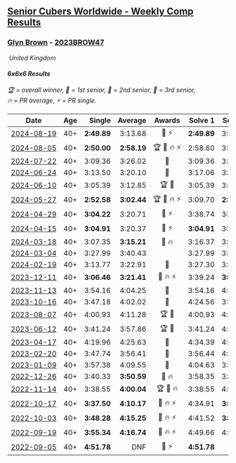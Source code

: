 <style>table {white-space: nowrap;}</style>
<link rel="stylesheet" type="text/css" href="/scw-comp/css/flags.css" />

## [Senior Cubers Worldwide - Weekly Comp Results](/scw-comp/results/)
### [Glyn Brown](README.md) - [2023BROW47](https://www.worldcubeassociation.org/persons/2023BROW47?event=666)

<i class="flag flag-GB" />&nbsp;United Kingdom

#### 6x6x6 Results

<span style="white-space: nowrap;">🏆 = overall winner</span>, <span style="white-space: nowrap;">🥇 = 1st senior</span>, <span style="white-space: nowrap;">🥈 = 2nd senior</span>, <span style="white-space: nowrap;">🥉 = 3rd senior</span>, <span style="white-space: nowrap;">🔥 = PR average</span>, <span style="white-space: nowrap;">⚡ = PR single</span>.

| Date | Age | Single | Average | Awards | Solve 1 | Solve 2 | Solve 3 | Video |
| :--: | :--: | --: | --: | :--: | --: | --: | --: | :-- |
| [2024-08-19](../../results/2024-08-19/666.md) | 40+ | **2:49.89** | 3:13.68 | 🥈 ⚡ | **2:49.89** | 3:22.32 | 3:28.84 | [Desktop](https://www.facebook.com/events/969856414942868/permalink/978930164035493) / [Mobile](https://m.facebook.com/events/969856414942868?view=permalink&id=978930164035493) |
| [2024-08-05](../../results/2024-08-05/666.md) | 40+ | **2:50.00** | **2:58.19** | 🏆 🥇 🔥 ⚡ | 2:58.60 | 3:05.96 | **2:50.00** | [Desktop](https://www.facebook.com/events/843031524469348/permalink/848377817268052) / [Mobile](https://m.facebook.com/events/843031524469348?view=permalink&id=848377817268052) |
| [2024-07-22](../../results/2024-07-22/666.md) | 40+ | 3:09.36 | 3:26.02 | 🥉 | 3:09.36 | 3:35.84 | 3:32.86 | [Desktop](https://www.facebook.com/events/785148847162745/permalink/791127493231547) / [Mobile](https://m.facebook.com/events/785148847162745?view=permalink&id=791127493231547) |
| [2024-06-24](../../results/2024-06-24/666.md) | 40+ | 3:13.50 | 3:20.10 | 🥉 | 3:17.06 | 3:29.73 | 3:13.50 | [Desktop](https://www.facebook.com/events/500485402410682/permalink/504419178683971) / [Mobile](https://m.facebook.com/events/500485402410682?view=permalink&id=504419178683971) |
| [2024-06-10](../../results/2024-06-10/666.md) | 40+ | 3:05.39 | 3:12.85 | 🏆 🥇 | 3:05.39 | 3:27.14 | 3:06.03 | [Desktop](https://www.facebook.com/events/804039971828225/permalink/812169377681951) / [Mobile](https://m.facebook.com/events/804039971828225?view=permalink&id=812169377681951) |
| [2024-05-27](../../results/2024-05-27/666.md) | 40+ | **2:52.58** | **3:02.44** | 🏆 🥇 🔥 ⚡ | 3:09.70 | **2:52.58** | 3:05.05 | [Desktop](https://www.facebook.com/events/476090921456450/permalink/481792350886307) / [Mobile](https://m.facebook.com/events/476090921456450?view=permalink&id=481792350886307) |
| [2024-04-29](../../results/2024-04-29/666.md) | 40+ | **3:04.22** | 3:20.71 | 🥈 ⚡ | 3:38.74 | 3:19.18 | **3:04.22** | [Desktop](https://www.facebook.com/events/457727373442774/permalink/466552252560286) / [Mobile](https://m.facebook.com/events/457727373442774?view=permalink&id=466552252560286) |
| [2024-04-15](../../results/2024-04-15/666.md) | 40+ | **3:04.91** | 3:20.37 | 🥉 ⚡ | **3:04.91** | 3:44.59 | 3:11.62 | [Desktop](https://www.facebook.com/events/824973009507415/permalink/832749028729813) / [Mobile](https://m.facebook.com/events/824973009507415?view=permalink&id=832749028729813) |
| [2024-03-18](../../results/2024-03-18/666.md) | 40+ | 3:07.35 | **3:15.21** | 🥈 🔥 | 3:16.37 | 3:07.35 | 3:21.91 | [Desktop](https://www.facebook.com/events/386186517521787/permalink/394186900055082) / [Mobile](https://m.facebook.com/events/386186517521787?view=permalink&id=394186900055082) |
| [2024-03-04](../../results/2024-03-04/666.md) | 40+ | 3:27.99 | 3:40.43 |  | 3:27.99 | 3:41.01 | 3:52.29 | [Desktop](https://www.facebook.com/events/3564311457163699/permalink/3571172746477570) / [Mobile](https://m.facebook.com/events/3564311457163699?view=permalink&id=3571172746477570) |
| [2024-02-19](../../results/2024-02-19/666.md) | 40+ | 3:13.77 | 3:22.91 | 🥉 | 3:27.30 | 3:13.77 | 3:27.67 | [Desktop](https://www.facebook.com/events/937364477878870/permalink/940445984237386) / [Mobile](https://m.facebook.com/events/937364477878870?view=permalink&id=940445984237386) |
| [2023-12-11](../../results/2023-12-11/666.md) | 40+ | **3:06.46** | **3:21.41** | 🥈 🔥 ⚡ | 3:39.24 | **3:06.46** | 3:18.52 | [Desktop](https://www.facebook.com/events/101679999707522/permalink/106787705863418) / [Mobile](https://m.facebook.com/events/101679999707522?view=permalink&id=106787705863418) |
| [2023-11-13](../../results/2023-11-13/666.md) | 40+ | 3:54.16 | 4:04.25 | 🥈 | 3:54.16 | 4:20.36 | 3:58.23 | [Desktop](https://www.facebook.com/events/1374628593479428/permalink/1380189032923384) / [Mobile](https://m.facebook.com/events/1374628593479428?view=permalink&id=1380189032923384) |
| [2023-10-16](../../results/2023-10-16/666.md) | 40+ | 3:47.18 | 4:02.02 | 🥈 | 4:24.56 | 3:54.31 | 3:47.18 | [Desktop](https://www.facebook.com/events/754076313399498/permalink/763124315828031) / [Mobile](https://m.facebook.com/events/754076313399498?view=permalink&id=763124315828031) |
| [2023-08-07](../../results/2023-08-07/666.md) | 40+ | 4:00.93 | 4:11.28 | 🏆 🥇 | 4:00.93 | 4:25.48 | 4:07.42 | [Desktop](https://www.facebook.com/events/310216218066087/permalink/316970374057338) / [Mobile](https://m.facebook.com/events/310216218066087?view=permalink&id=316970374057338) |
| [2023-06-12](../../results/2023-06-12/666.md) | 40+ | 3:41.24 | 3:57.86 | 🏆 🥇 | 3:41.24 | 4:13.91 | 3:58.42 | [Desktop](https://www.facebook.com/events/575948201291091/permalink/580984644120780) / [Mobile](https://m.facebook.com/events/575948201291091?view=permalink&id=580984644120780) |
| [2023-04-17](../../results/2023-04-17/666.md) | 40+ | 4:19.96 | 4:25.63 | 🥈 | 4:34.39 | 4:19.96 | 4:22.54 | [Desktop](https://www.facebook.com/events/175752445390498/permalink/182829041349505) / [Mobile](https://m.facebook.com/events/175752445390498?view=permalink&id=182829041349505) |
| [2023-02-20](../../results/2023-02-20/666.md) | 40+ | 3:47.74 | 3:56.41 | 🥈 | 3:56.44 | 4:05.06 | 3:47.74 | [Desktop](https://www.facebook.com/events/751205503064846/permalink/758387402346656) / [Mobile](https://m.facebook.com/events/751205503064846?view=permalink&id=758387402346656) |
| [2023-01-09](../../results/2023-01-09/666.md) | 40+ | 3:57.38 | 4:09.55 | 🥈 | 4:04.63 | 3:57.38 | 4:26.65 | [Desktop](https://www.facebook.com/events/1531132474062600/permalink/1540978819744632) / [Mobile](https://m.facebook.com/events/1531132474062600?view=permalink&id=1540978819744632) |
| [2022-12-26](../../results/2022-12-26/666.md) | 40+ | 3:40.33 | **3:50.59** | 🥈 🔥 | 3:58.35 | 3:53.10 | 3:40.33 | [Desktop](https://www.facebook.com/events/699260168471197/permalink/708450827552131) / [Mobile](https://m.facebook.com/events/699260168471197?view=permalink&id=708450827552131) |
| [2022-11-14](../../results/2022-11-14/666.md) | 40+ | 3:38.55 | **4:00.04** | 🏆 🥇 🔥 | 3:38.55 | 4:08.25 | 4:13.31 | [Desktop](https://www.facebook.com/events/823524585526773/permalink/833131727899392) / [Mobile](https://m.facebook.com/events/823524585526773?view=permalink&id=833131727899392) |
| [2022-10-17](../../results/2022-10-17/666.md) | 40+ | **3:37.50** | **4:10.17** | 🥈 🔥 ⚡ | 4:34.91 | **3:37.50** | 4:18.11 | [Desktop](https://www.facebook.com/events/5873184052742514/permalink/5898758440185075) / [Mobile](https://m.facebook.com/events/5873184052742514?view=permalink&id=5898758440185075) |
| [2022-10-03](../../results/2022-10-03/666.md) | 40+ | **3:48.28** | **4:15.25** | 🥈 🔥 ⚡ | 4:41.52 | **3:48.28** | 4:15.96 | [Desktop](https://www.facebook.com/events/815539682815599/permalink/821863458849888) / [Mobile](https://m.facebook.com/events/815539682815599?view=permalink&id=821863458849888) |
| [2022-09-19](../../results/2022-09-19/666.md) | 40+ | **3:55.34** | **4:16.74** | 🥇 🔥 ⚡ | 4:49.66 | 4:05.23 | **3:55.34** | [Desktop](https://www.facebook.com/events/450657513693488/permalink/456958953063344) / [Mobile](https://m.facebook.com/events/450657513693488?view=permalink&id=456958953063344) |
| [2022-09-05](../../results/2022-09-05/666.md) | 40+ | **4:51.78** | DNF | 🥈 ⚡ | **4:51.78** | DNF | DNF | [Desktop](https://www.facebook.com/events/448393960648054/permalink/454511063369677) / [Mobile](https://m.facebook.com/events/448393960648054?view=permalink&id=454511063369677) |


<!-- Global site tag (gtag.js) - Google Analytics -->
<script async src="https://www.googletagmanager.com/gtag/js?id=UA-86348435-3"></script>
<script>window.dataLayer = window.dataLayer || []; function gtag() {dataLayer.push(arguments);} gtag('js', new Date()); gtag('config', 'UA-86348435-3');</script>

